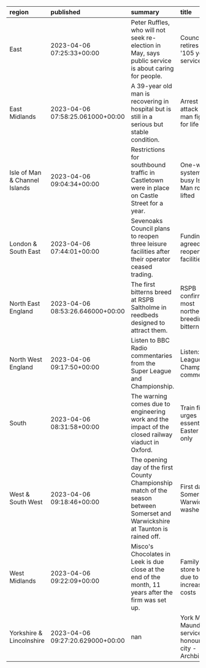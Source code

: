 | region                        | published                        | summary                                                                                                                          | title                                                            | url                                           |   summary_compound_score |   title_compound_score |   summary_minus_title |
|:------------------------------|:---------------------------------|:---------------------------------------------------------------------------------------------------------------------------------|:-----------------------------------------------------------------|:----------------------------------------------|-------------------------:|-----------------------:|----------------------:|
| East                          | 2023-04-06 07:25:33+00:00        | Peter Ruffles, who will not seek re-election in May, says public service is about caring for people.                             | Councillor retires after '105 years' of service                  | /news/uk-england-beds-bucks-herts-65195673    |                   0.4939 |                 0      |               -0.4939 |
| East Midlands                 | 2023-04-06 07:58:25.061000+00:00 | A 39-year old man is recovering in hospital but is still in a serious but stable condition.                                      | Arrest after attack left man fighting for life                   | /news/articles/c721nyy4589o                   |                   0.3291 |                -0.7906 |               -1.1197 |
| Isle of Man & Channel Islands | 2023-04-06 09:04:34+00:00        | Restrictions for southbound traffic in Castletown were in place on Castle Street for a year.                                     | One-way system on busy Isle of Man route lifted                  | /news/world-europe-isle-of-man-65193959       |                   0      |                 0      |                0      |
| London & South East           | 2023-04-06 07:44:01+00:00        | Sevenoaks Council plans to reopen three leisure facilities after their operator ceased trading.                                  | Funding agreed to reopen leisure facilities                      | /news/uk-england-kent-65198921                |                   0      |                 0.2732 |                0.2732 |
| North East England            | 2023-04-06 08:53:26.646000+00:00 | The first bitterns breed at RSPB Saltholme in reedbeds designed to attract them.                                                 | RSPB confirms its most northerly breeding bitterns               | /news/articles/c6pnd11ngd5o                   |                   0.2732 |                -0.1689 |               -0.4421 |
| North West England            | 2023-04-06 09:17:50+00:00        | Listen to BBC Radio commentaries from the Super League and Championship.                                                         | Listen: Super League & Championship commentaries                 | /sport/live/rugby-league/65077978             |                   0.7783 |                 0.7783 |                0      |
| South                         | 2023-04-06 08:31:58+00:00        | The warning comes due to engineering work and the impact of the closed railway viaduct in Oxford.                                | Train firm urges essential Easter travel only                    | /news/uk-england-oxfordshire-65198854         |                  -0.34   |                 0      |                0.34   |
| West & South West             | 2023-04-06 09:18:46+00:00        | The opening day of the first County Championship match of the season between Somerset and Warwickshire at Taunton is rained off. | First day of Somerset v Warwickshire washed out                  | /sport/cricket/65187864                       |                   0.4404 |                 0      |               -0.4404 |
| West Midlands                 | 2023-04-06 09:22:09+00:00        | Misco's Chocolates in Leek is due close at the end of the month, 11 years after the firm was set up.                             | Family-run store to shut due to increased costs                  | /news/uk-england-stoke-staffordshire-65200307 |                   0      |                 0.2732 |                0.2732 |
| Yorkshire & Lincolnshire      | 2023-04-06 09:27:20.629000+00:00 | nan                                                                                                                              | York Minster Maundy service 'great honour' for city - Archbishop | nan                                           |                   0      |                 0.8316 |                0.8316 |